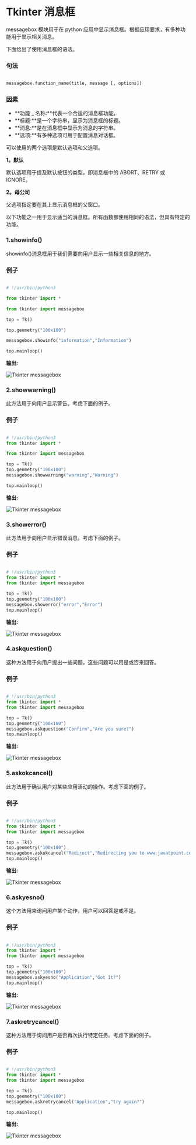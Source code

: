 # Tkinter 消息框



messagebox 模块用于在 python 应用中显示消息框。根据应用要求，有多种功能用于显示相关消息。

下面给出了使用消息框的语法。

### 句法

```py

messagebox.function_name(title, message [, options])

```

### 因素

*   **功能 _ 名称:**代表一个合适的消息框功能。
*   **标题:**是一个字符串，显示为消息框的标题。
*   **消息:**是在消息框中显示为消息的字符串。
*   **选项:**有多种选项可用于配置消息对话框。

可以使用的两个选项是默认选项和父选项。

**1。默认**

默认选项用于提及默认按钮的类型，即消息框中的 ABORT、RETRY 或 IGNORE。

**2。母公司**

父选项指定要在其上显示消息框的父窗口。

以下功能之一用于显示适当的消息框。所有函数都使用相同的语法，但具有特定的功能。

### 1.showinfo()

showinfo()消息框用于我们需要向用户显示一些相关信息的地方。

### 例子

```py

# !/usr/bin/python3

from tkinter import *

from tkinter import messagebox

top = Tk()

top.geometry("100x100")    

messagebox.showinfo("information","Information")

top.mainloop()

```

**输出:**

![Tkinter messagebox](img/80f569703d74efa01d8ebe775f73cf2c.png)

### 2.showwarning()

此方法用于向用户显示警告。考虑下面的例子。

### 例子

```py

# !/usr/bin/python3
from tkinter import *

from tkinter import messagebox

top = Tk()
top.geometry("100x100")
messagebox.showwarning("warning","Warning")

top.mainloop()

```

**输出:**

![Tkinter messagebox](img/41a1b87e94a94da3623d8b2681a8ca7b.png)

### 3.showerror()

此方法用于向用户显示错误消息。考虑下面的例子。

### 例子

```py

# !/usr/bin/python3
from tkinter import *
from tkinter import messagebox

top = Tk()
top.geometry("100x100")
messagebox.showerror("error","Error")
top.mainloop()

```

**输出:**

![Tkinter messagebox](img/4fd37fcb9e7643407e54bf16ad748c76.png)

### 4.askquestion()

这种方法用于向用户提出一些问题，这些问题可以用是或否来回答。

### 例子

```py

# !/usr/bin/python3
from tkinter import *
from tkinter import messagebox

top = Tk()
top.geometry("100x100")
messagebox.askquestion("Confirm","Are you sure?")
top.mainloop()

```

**输出:**

![Tkinter messagebox](img/093f302b5f6cd53fee2b951f133bb1a1.png)

### 5.askokcancel()

此方法用于确认用户对某些应用活动的操作。考虑下面的例子。

### 例子

```py

# !/usr/bin/python3
from tkinter import *
from tkinter import messagebox

top = Tk()
top.geometry("100x100")
messagebox.askokcancel("Redirect","Redirecting you to www.javatpoint.com")
top.mainloop()

```

**输出:**

![Tkinter messagebox](img/182666c33c5f310e54a4ed50ab61f46c.png)

### 6.askyesno()

这个方法用来询问用户某个动作，用户可以回答是或不是。

### 例子

```py

# !/usr/bin/python3
from tkinter import *
from tkinter import messagebox

top = Tk()
top.geometry("100x100")
messagebox.askyesno("Application","Got It?")
top.mainloop()

```

**输出:**

![Tkinter messagebox](img/95fe7abe60f2970e7f70b38dcbe3a50e.png)

### 7.askretrycancel()

这种方法用于询问用户是否再次执行特定任务。考虑下面的例子。

### 例子

```py

# !/usr/bin/python3
from tkinter import *
from tkinter import messagebox

top = Tk()
top.geometry("100x100")
messagebox.askretrycancel("Application","try again?")

top.mainloop()

```

**输出:**

![Tkinter messagebox](img/1a76a1d66e97cce56c48d5f255e9d2ed.png)